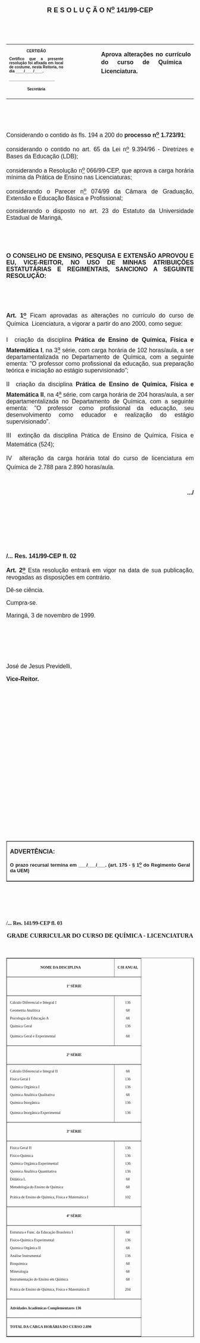 <BODY>

<B><FONT FACE="Arial" SIZE=4><P ALIGN="CENTER"></P>
<P ALIGN="CENTER">R E S O L U &Ccedil; &Atilde; O  N<U><SUP>o</U></SUP> 141/99-CEP</P>
</B></FONT><FONT FACE="Arial"><P ALIGN="JUSTIFY"></P>
<P ALIGN="JUSTIFY">&nbsp;</P>
<P ALIGN="JUSTIFY">&nbsp;</P></FONT>
<TABLE CELLSPACING=0 BORDER=0 CELLPADDING=7 WIDTH=621>
<TR><TD WIDTH="32%" VALIGN="TOP">
<B><FONT FACE="Arial" SIZE=1><P ALIGN="CENTER">CERTID&Atilde;O</P>
<P ALIGN="JUSTIFY">   Certifico que a presente resolu&ccedil;&atilde;o foi afixada em local de costume, nesta Reitoria, no dia ____/____/____.</P>
<P ALIGN="JUSTIFY"></P>
<P ALIGN="JUSTIFY">______________________</P>
<P ALIGN="CENTER">Secret&aacute;ria</B></FONT></TD>
<TD WIDTH="17%" VALIGN="TOP">&nbsp;</TD>
<TD WIDTH="52%" VALIGN="TOP">
<B><FONT FACE="Arial" SIZE=3><P ALIGN="JUSTIFY">Aprova altera&ccedil;&otilde;es no curr&iacute;culo do curso de Qu&iacute;mica  Licenciatura.</B></FONT></TD>
</TR>
</TABLE>

<FONT FACE="Arial" SIZE=3><P ALIGN="JUSTIFY"></P>
<P ALIGN="JUSTIFY">&nbsp;</P>
<P ALIGN="JUSTIFY">&nbsp;</P>
<P ALIGN="JUSTIFY">&#9;Considerando o contido &agrave;s fls. 194 a 200 do <B>processo n<U><SUP>o</U></SUP> 1.723/91</B>;</P>
<P ALIGN="JUSTIFY">&#9;considerando o contido no art. 65 da Lei n<U><SUP>o</U></SUP> 9.394/96 - Diretrizes e Bases da Educa&ccedil;&atilde;o (LDB);</P>
<P ALIGN="JUSTIFY">&#9;considerando a Resolu&ccedil;&atilde;o n<U><SUP>o</U></SUP> 066/99-CEP, que aprova a carga hor&aacute;ria m&iacute;nima da Pr&aacute;tica de Ensino nas Licenciaturas;</P>
<P ALIGN="JUSTIFY">&#9;considerando o Parecer n<U><SUP>o</U></SUP> 074/99 da C&acirc;mara de Gradua&ccedil;&atilde;o, Extens&atilde;o e Educa&ccedil;&atilde;o B&aacute;sica e Profissional;</P>
<P ALIGN="JUSTIFY">&#9;considerando o disposto no art. 23 do Estatuto da Universidade Estadual de Maring&aacute;,</P>
<P ALIGN="JUSTIFY"></P>
<P ALIGN="JUSTIFY">&nbsp;</P>
<P ALIGN="JUSTIFY">&nbsp;</P>
<B><P ALIGN="JUSTIFY">O CONSELHO DE ENSINO, PESQUISA E EXTENS&Atilde;O APROVOU E EU, VICE-REITOR, NO USO DE MINHAS ATRIBUI&Ccedil;&Otilde;ES ESTATUT&Aacute;RIAS E REGIMENTAIS, SANCIONO A SEGUINTE RESOLU&Ccedil;&Atilde;O:</P>
</B><P ALIGN="JUSTIFY"></P>
<P ALIGN="JUSTIFY">&nbsp;</P>
<P ALIGN="JUSTIFY">&nbsp;</P>
<P ALIGN="JUSTIFY">&#9;<B>Art. 1<U><SUP>o</B></U></SUP> Ficam aprovadas as altera&ccedil;&otilde;es no curr&iacute;culo do curso de Qu&iacute;mica  Licenciatura, a vigorar a partir do ano 2000, como segue:</P>
<P ALIGN="JUSTIFY">I  cria&ccedil;&atilde;o da disciplina <B>Pr&aacute;tica de Ensino de Qu&iacute;mica, F&iacute;sica e Matem&aacute;tica I</B>, na 3<U><SUP>a</U></SUP> s&eacute;rie, com carga hor&aacute;ria de 102 horas/aula, a ser departamentalizada no Departamento de Qu&iacute;mica, com a seguinte ementa: &quot;O professor como profissional da educa&ccedil;&atilde;o, sua prepara&ccedil;&atilde;o te&oacute;rica e inicia&ccedil;&atilde;o ao est&aacute;gio supervisionado&quot;;</P>
<P ALIGN="JUSTIFY">II  cria&ccedil;&atilde;o da disciplina <B>Pr&aacute;tica de Ensino de Qu&iacute;mica, F&iacute;sica e Matem&aacute;tica II</B>, na 4<U><SUP>a</U></SUP> s&eacute;rie, com carga hor&aacute;ria de 204 horas/aula, a ser departamentalizada no Departamento de Qu&iacute;mica, com a seguinte ementa: &quot;O professor como profissional da educa&ccedil;&atilde;o, seu desenvolvimento como educador e realiza&ccedil;&atilde;o do est&aacute;gio supervisionado&quot;.</P>
<P ALIGN="JUSTIFY">III  extin&ccedil;&atilde;o da disciplina Pr&aacute;tica de Ensino de Qu&iacute;mica, F&iacute;sica e Matem&aacute;tica (524);</P>
<P ALIGN="JUSTIFY">IV  altera&ccedil;&atilde;o da carga hor&aacute;ria total do curso de licenciatura em Qu&iacute;mica de 2.788 para 2.890 horas/aula.</P>
<P ALIGN="JUSTIFY"></P>
<P ALIGN="JUSTIFY">&nbsp;</P>
<B><P ALIGN="RIGHT">.../</P>
</B><P ALIGN="JUSTIFY"></P>
<P ALIGN="JUSTIFY">&nbsp;</P>
<P ALIGN="JUSTIFY">&nbsp;</P>
<P ALIGN="JUSTIFY">&nbsp;</P>
<P ALIGN="JUSTIFY">&nbsp;</P>
<B><P ALIGN="JUSTIFY">/... Res. 141/99-CEP&#9;&#9;&#9;&#9;&#9;&#9;&#9;&#9;&#9;&#9;fl. 02</P>
</B><P ALIGN="JUSTIFY"></P>
<P ALIGN="JUSTIFY">&#9;<B>Art. 2<U><SUP>o</B></U></SUP> Esta resolu&ccedil;&atilde;o entrar&aacute; em vigor na data de sua publica&ccedil;&atilde;o, revogadas as disposi&ccedil;&otilde;es em contr&aacute;rio.</P>
<P ALIGN="JUSTIFY">&#9;D&ecirc;-se ci&ecirc;ncia.</P>
<P ALIGN="JUSTIFY">&#9;Cumpra-se.</P>
<P ALIGN="JUSTIFY">Maring&aacute;, 3 de novembro de 1999.</P>
<P ALIGN="JUSTIFY"></P>
<P ALIGN="JUSTIFY">&nbsp;</P>
<P ALIGN="JUSTIFY">&nbsp;</P>
<P ALIGN="JUSTIFY">&nbsp;</P>
<P ALIGN="JUSTIFY">Jos&eacute; de Jesus Previdelli,</P>
<B><P ALIGN="JUSTIFY">Vice-Reitor.</P>
<P ALIGN="JUSTIFY"></P>
<P ALIGN="JUSTIFY">&nbsp;</P>
<P ALIGN="JUSTIFY">&nbsp;</P>
<P ALIGN="JUSTIFY">&nbsp;</P>
<P ALIGN="JUSTIFY">&nbsp;</P>
<P ALIGN="JUSTIFY">&nbsp;</P>
<P ALIGN="JUSTIFY">&nbsp;</P>
<P ALIGN="JUSTIFY">&nbsp;</P>
<P ALIGN="JUSTIFY">&nbsp;</P>
<P ALIGN="JUSTIFY">&nbsp;</P>
<P ALIGN="JUSTIFY">&nbsp;</P>
</B></FONT><FONT SIZE=3><P>&nbsp;</P>
</FONT><FONT FACE="Arial"><P ALIGN="JUSTIFY">&nbsp;</P></FONT>
<TABLE BORDER CELLSPACING=1 CELLPADDING=4 WIDTH=212>
<TR><TD VALIGN="TOP">
<B><FONT FACE="Arial"><P ALIGN="JUSTIFY">ADVERT&Ecirc;NCIA:</P>
</FONT><FONT FACE="Arial" SIZE=2><P ALIGN="JUSTIFY">O prazo recursal termina em ___/___/___. (art. 175 - § 1<U><SUP>o</U></SUP> do Regimento Geral da UEM)</B></FONT></TD>
</TR>
</TABLE>

<FONT FACE="Arial"><P ALIGN="JUSTIFY"></P>
</FONT><FONT SIZE=2><P>&nbsp;</P>
<P>&nbsp;</P>
<P>&nbsp;</P>
</FONT><B><FONT FACE="Arial Narrow"><P>/... Res. 141/99-CEP&#9;&#9;&#9;&#9;&#9;&#9;&#9;&#9;&#9;&#9;fl. 03</P>
</B></FONT><FONT FACE="Arial Narrow" SIZE=3>
<B><P ALIGN="CENTER">GRADE CURRICULAR DO CURSO DE QU&Iacute;MICA - LICENCIATURA</P>
</B>
<P>&nbsp;</P></FONT>
<P ALIGN="CENTER"><CENTER><TABLE BORDER CELLSPACING=4 CELLPADDING=7 WIDTH=526>
<TR><TD WIDTH="80%" VALIGN="TOP">
<B><FONT FACE="Arial Narrow" SIZE=1><P ALIGN="CENTER">NOME DA DISCIPLINA</B></FONT></TD>
<TD WIDTH="20%" VALIGN="TOP">
<B><FONT FACE="Arial Narrow" SIZE=1><P ALIGN="CENTER">C/H ANUAL</B></FONT></TD>
</TR>
<TR><TD VALIGN="TOP" COLSPAN=2>
<B><FONT FACE="Arial Narrow" SIZE=1><P ALIGN="CENTER">1ª S&Eacute;RIE</B></FONT></TD>
</TR>
<TR><TD WIDTH="80%" VALIGN="TOP">
<FONT FACE="Arial Narrow" SIZE=1><P>C&aacute;lculo Diferencial e Integral I</P>
<P>Geometria Anal&iacute;tica</P>
<P>Psicologia da Educa&ccedil;&atilde;o A</P>
<P>Qu&iacute;mica Geral</P>
<P>Qu&iacute;mica Geral e Experimental</FONT></TD>
<TD WIDTH="20%" VALIGN="TOP">
<FONT FACE="Arial Narrow" SIZE=1><P ALIGN="CENTER">136</P>
<P ALIGN="CENTER">68</P>
<P ALIGN="CENTER">68</P>
<P ALIGN="CENTER">136</P>
<P ALIGN="CENTER">68</FONT></TD>
</TR>
<TR><TD VALIGN="TOP" COLSPAN=2>
<B><FONT FACE="Arial Narrow" SIZE=1><P ALIGN="CENTER">2ª S&Eacute;RIE</B></FONT></TD>
</TR>
<TR><TD WIDTH="80%" VALIGN="TOP">
<FONT FACE="Arial Narrow" SIZE=1><P>C&aacute;lculo Diferencial e Integral II</P>
<P>F&iacute;sica Geral I</P>
<P>Qu&iacute;mica Org&acirc;nica I</P>
<P>Qu&iacute;mica Anal&iacute;tica Qualitativa</P>
<P>Qu&iacute;mica Inorg&acirc;nica</P>
<P>Qu&iacute;mica Inorg&acirc;nica Experimental</FONT></TD>
<TD WIDTH="20%" VALIGN="TOP">
<FONT FACE="Arial Narrow" SIZE=1><P ALIGN="CENTER">68</P>
<P ALIGN="CENTER">136</P>
<P ALIGN="CENTER">136</P>
<P ALIGN="CENTER">68</P>
<P ALIGN="CENTER">136</P>
<P ALIGN="CENTER">136</FONT></TD>
</TR>
<TR><TD VALIGN="TOP" COLSPAN=2>
<B><FONT FACE="Arial Narrow" SIZE=1><P ALIGN="CENTER">3ª S&Eacute;RIE</B></FONT></TD>
</TR>
<TR><TD WIDTH="80%" VALIGN="TOP">
<FONT FACE="Arial Narrow" SIZE=1><P>F&iacute;sica Geral II</P>
<P>F&iacute;sico-Qu&iacute;mica</P>
<P>Qu&iacute;mica Org&acirc;nica Experimental</P>
<P>Qu&iacute;mica Anal&iacute;tica Quantitativa</P>
<P>Did&aacute;tica L</P>
<P>Metodologia do Ensino de Qu&iacute;mica</P>
<P>Pr&aacute;tica de Ensino de Qu&iacute;mica, F&iacute;sica e Matem&aacute;tica I</FONT></TD>
<TD WIDTH="20%" VALIGN="TOP">
<FONT FACE="Arial Narrow" SIZE=1><P ALIGN="CENTER">136</P>
<P ALIGN="CENTER">136</P>
<P ALIGN="CENTER">136</P>
<P ALIGN="CENTER">136</P>
<P ALIGN="CENTER">68</P>
<P ALIGN="CENTER">68</P>
<P ALIGN="CENTER">102</FONT></TD>
</TR>
<TR><TD VALIGN="TOP" COLSPAN=2>
<B><FONT FACE="Arial Narrow" SIZE=1><P ALIGN="CENTER">4ª S&Eacute;RIE</B></FONT></TD>
</TR>
<TR><TD WIDTH="80%" VALIGN="TOP">
<FONT FACE="Arial Narrow" SIZE=1><P>Estrutura e Func. da Educa&ccedil;&atilde;o Brasileira I</P>
<P>F&iacute;sico-Qu&iacute;mica Experimental</P>
<P>Qu&iacute;mica Org&acirc;nica II</P>
<P>An&aacute;lise Instrumental</P>
<P>Bioqu&iacute;mica</P>
<P>Mineralogia</P>
<P>Instrumenta&ccedil;&atilde;o do Ensino em Qu&iacute;mica </P>
<P>Pr&aacute;tica de Ensino de Qu&iacute;mica, F&iacute;sica e Matem&aacute;tica II</FONT></TD>
<TD WIDTH="20%" VALIGN="TOP">
<FONT FACE="Arial Narrow" SIZE=1><P ALIGN="CENTER">68</P>
<P ALIGN="CENTER">136</P>
<P ALIGN="CENTER">68</P>
<P ALIGN="CENTER">136</P>
<P ALIGN="CENTER">68</P>
<P ALIGN="CENTER">68</P>
<P ALIGN="CENTER">68</P>
<P ALIGN="CENTER">204</FONT></TD>
</TR>
<TR><TD VALIGN="TOP" COLSPAN=2>
<B><FONT FACE="Arial Narrow" SIZE=1><P>Atividades Acad&ecirc;micas Complementares                                     136</B></FONT></TD>
</TR>
<TR><TD VALIGN="TOP" COLSPAN=2>
<B><FONT FACE="Arial Narrow" SIZE=1><P>TOTAL DA CARGA HOR&Aacute;RIA DO CURSO                                  2.890</B></FONT></TD>
</TR>
</TABLE>
</CENTER></P>

<FONT SIZE=2>
</FONT><FONT SIZE=3><P>&nbsp;</P>
<P>&nbsp;</P></FONT></BODY>
